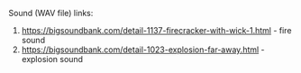 Sound (WAV file) links:
1. https://bigsoundbank.com/detail-1137-firecracker-with-wick-1.html - fire sound
2. https://bigsoundbank.com/detail-1023-explosion-far-away.html - explosion sound